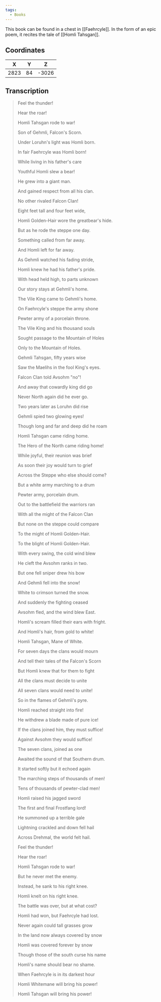 ```yaml
---
tags:
  - Books
---
```


This book can be found in a chest in [[Faehrcyle]]. In the form of an epic poem, it recites the tale of [[Homli Tahsgan]].

## Coordinates
| **X** | **Y** | **Z** |
| :---: | :---: | :---: |
| 2823  |  84   | -3026 |

## Transcription
> Feel the thunder!
>
> Hear the roar!
>
> Homli Tahsgan rode to war!
>
> Son of Gehmli, Falcon's Scorn.
>
> Under Loruhn's light was Homli born.
>
> In fair Faehrcyle was Homli born!
>
> While living in his father's care
>
> Youthful Homli slew a bear!
>
> He grew into a giant man.
>
> And gained respect from all his clan.
>
> No other rivaled Falcon Clan!
>
> Eight feet tall and four feet wide,
>
> Homli Golden-Hair wore the greatbear's hide.
>
> But as he rode the steppe one day.
>
> Something called from far away.
>
> And Homli left for far away.
>
> As Gehmli watched his fading stride,
>
> Homli knew he had his father's pride.
>
> With head held high, to parts unknown
>
> Our story stays at Gehmli's home.
>
> The Vile King came to Gehmli's home.
>
> On Faehrcyle's steppe the army shone
>
> Pewter army of a porcelain throne.
>
> The Vile King and his thousand souls
>
> Sought passage to the Mountain of Holes
>
> Only to the Mountain of Holes.
>
> Gehmli Tahsgan, fifty years wise
>
> Saw the Maelihs in the fool King's eyes.
>
> Falcon Clan told Avsohm "no"!
>
> And away that cowardly king did go
>
> Never North again did he ever go.
>
> Two years later as Loruhn did rise
>
> Gehmli spied two glowing eyes!
>
> Though long and far and deep did he roam
>
> Homli Tahsgan came riding home.
>
> The Hero of the North came riding home!
>
> While joyful, their reunion was brief
>
> As soon their joy would turn to grief
>
> Across the Steppe who else should come?
>
> But a white army marching to a drum
>
> Pewter army, porcelain drum.
>
> Out to the battlefield the warriors ran
>
> With all the might of the Falcon Clan
>
> But none on the steppe could compare
>
> To the might of Homli Golden-Hair.
>
> To the blight of Homli Golden-Hair.
>
> With every swing, the cold wind blew
>
> He cleft the Avsohm ranks in two.
>
> But one fell sniper drew his bow
>
> And Gehmli fell into the snow!
>
> White to crimson turned the snow.
>
> And suddenly the fighting ceased
>
> Avsohm fled, and the wind blew East.
>
> Homli's scream filled their ears with fright.
>
> And Homli's hair, from gold to white!
>
> Homli Tahsgan, Mane of White.
>
> For seven days the clans would mourn
>
> And tell their tales of the Falcon's Scorn
>
> But Homli knew that for them to fight
>
> All the clans must decide to unite
>
> All seven clans would need to unite!
>
> So in the flames of Gehmli's pyre.
>
> Homli reached straight into fire!
>
> He withdrew a blade made of pure ice!
>
> If the clans joined him, they must suffice!
>
> Against Avsohm they would suffice!
>
> The seven clans, joined as one
>
> Awaited the sound of that Southern drum.
>
> It started softly but it echoed again
>
> The marching steps of thousands of men!
>
> Tens of thousands of pewter-clad men!
>
> Homli raised his jagged sword
>
> The first and final Frostfang lord!
>
> He summoned up a terrible gale
>
> Lightning crackled and down fell hail
>
> Across Drehmal, the world felt hail.
>
> Feel the thunder!
>
> Hear the roar!
>
> Homli Tahsgan rode to war!
>
> But he never met the enemy.
>
> Instead, he sank to his right knee.
>
> Homli knelt on his right knee.
>
> The battle was over, but at what cost?
>
> Homli had won, but Faehrcyle had lost.
>
> Never again could tall grasses grow
>
> In the land now always covered by snow
>
> Homli was covered forever by snow
>
> Though those of the south curse his name
>
> Homli's name should bear no shame.
>
> When Faehrcyle is in its darkest hour
>
> Homli Whitemane will bring his power!
>
> Homli Tahsgan will bring his power!

